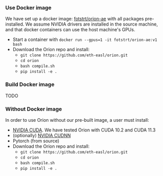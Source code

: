### Use Docker image

We have set up a docker image: [fotstrt/orion-ae](https://hub.docker.com/repository/docker/fotstrt/orion-ae/general) with all packages pre-installed. We assume NVIDIA drivers are installed in the source machine, and that docker containers can use the host machine's GPUs.

* Start a container with `docker run --gpus=1 -it fotstrt/orion-ae:v1 bash`
* Download the Orion repo and install:
    * `git clone https://github.com/eth-easl/orion.git`
    * `cd orion`
    * `bash compile.sh`
    * `pip install -e .`


### Build Docker image
TODO

### Without Docker image

In order to use Orion without our pre-built image, a user must install:
* [NVIDIA CUDA](https://developer.nvidia.com/cuda-toolkit). We have tested Orion with CUDA 10.2 and CUDA 11.3
* (optionally) [NVIDIA CUDNN](https://developer.nvidia.com/cudnn)
* Pytorch (from source)
* Download the Orion repo and install:
    * `git clone https://github.com/eth-easl/orion.git`
    * `cd orion`
    * `bash compile.sh`
    * `pip install -e .`